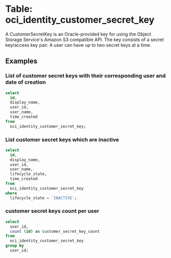 # Table: oci_identity_customer_secret_key

A CustomerSecretKey is an Oracle-provided key for using the Object Storage Service's Amazon S3 compatible API. The key consists of a secret key/access key pair. A user can have up to two secret keys at a time.

## Examples

### List of customer secret keys with their corresponding user and date of creation

```sql
select
  id,
  display_name,
  user_id,
  user_name,
  time_created
from
  oci_identity_customer_secret_key;
```


### List customer secret keys which are inactive

```sql
select
  id,
  display_name,
  user_id,
  user_name,
  lifecycle_state,
  time_created
from
  oci_identity_customer_secret_key
where
  lifecycle_state = 'INACTIVE';
```


### customer secret keys count per user

```sql
select
  user_id,
  count (id) as customer_secret_key_count
from
  oci_identity_customer_secret_key
group by
  user_id;
```
